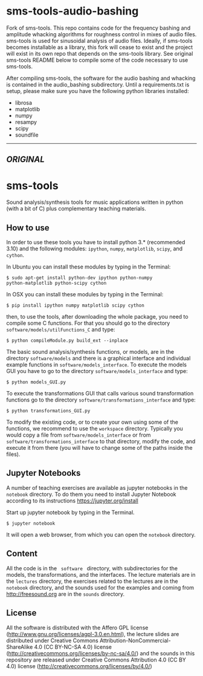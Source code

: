 sms-tools-audio-bashing
=========
Fork of sms-tools. This repo contains code for the frequency bashing and amplitude whacking algorithms for roughness control in mixes of audio files.
sms-tools is used for sinusoidal analysis of audio files. Ideally, if sms-tools becomes installable as a library,
this fork will cease to exist and the project will exist in its own repo that depends on the sms-tools library.
See original sms-tools README below to compile some of the code necessary to use sms-tools.

After compiling sms-tools, the software for the audio bashing and whacking is contained in the audio_bashing subdirectory.
Until a requirements.txt is setup, please make sure you have the following python libraries installed:

* librosa
* matplotlib
* numpy
* resampy
* scipy
* soundfile

----------
*ORIGINAL*
----------

sms-tools
========= 


Sound analysis/synthesis tools for music applications written in python (with a bit of C) plus complementary teaching materials.

How to use
----------

In order to use these tools you have to install python 3.* (recommended 3.10) and the following modules: <code>ipython</code>, <code>numpy</code>, <code>matplotlib</code>, <code>scipy</code>, and <code>cython</code>. 

In Ubuntu you can install these modules by typing in the Terminal:

<code>$ sudo apt-get install python-dev ipython python-numpy python-matplotlib python-scipy cython</code>

In OSX you can install these modules by typing in the Terminal:

<code>$ pip install ipython numpy matplotlib scipy cython</code>

then, to use the tools, after downloading the whole package, you need to compile some C functions. For that you should go to the directory <code>software/models/utilFunctions_C</code> and type:</p>

<code>$ python compileModule.py build_ext --inplace </code>

The basic sound analysis/synthesis functions, or models, are in the directory <code>software/models</code> and there is a graphical interface and individual example functions in <code>software/models_interface</code>. To execute the models GUI you have to go to the directory <code>software/models_interface</code> and type: 

<code>$ python models_GUI.py </code>

To execute the transformations GUI that calls various sound transformation functions go to the directory <code>software/transformations_interface</code> and type: 

<code>$ python transformations_GUI.py </code>

To modify the existing code, or to create your own using some of the functions, we recommend to use the <code>workspace</code> directory. Typically you would copy a file from <code>software/models_interface</code> or from <code>software/transformations_interface</code> to that directory, modify the code, and execute it from there (you will have to change some of the paths inside the files). 

Jupyter Notebooks
-------
A number of teaching exercises are available as jupyter notebooks in the <code>notebook</code> directory. To do them you need to install Jupyter Notebook according to its instructions https://jupyter.org/install

Start up jupyter notebook by typing in the Terminal.

<code>$ jupyter notebook</code> 

It will open a web browser, from which you can open the <code>notebook</code> directory.

Content
-------

All the code is in the <code> software </code> directory, with subdirectories for the models, the transformations, and the interfaces. The lecture materials are in the <code>lectures</code> directory, the exercises related to the lectures are in the  <code>notebook</code> directory, and the sounds used for the examples and coming from http://freesound.org are in the <code>sounds</code> directory.

License
-------
All the software is distributed with the Affero GPL license (http://www.gnu.org/licenses/agpl-3.0.en.html), the lecture slides are distributed under Creative Commons Attribution-NonCommercial-ShareAlike 4.0 (CC BY-NC-SA 4.0) license (http://creativecommons.org/licenses/by-nc-sa/4.0/) and the sounds in this repository are released under Creative Commons Attribution 4.0 (CC BY 4.0) license (http://creativecommons.org/licenses/by/4.0/)

